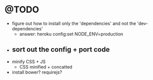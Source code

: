 @TODO
=====
  - figure out how to install only the 'dependencies' and not the 'dev-dependencies'
    - answer: heroku config:set NODE_ENV=production
  - sort out the config + port code
    - 
  - minify CSS + JS
    - CSS minified + concatted
  - install bower? requirejs?
